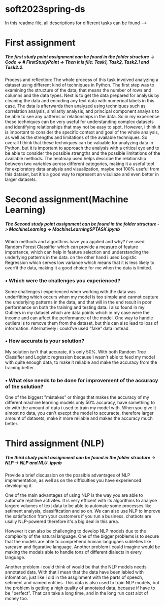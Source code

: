 # soft2023spring-ds
In this readme file, all descriptions for different tasks can be found -->

# First assignment
##### The first study point assignment can be found in the folder structure -> Code -> # FirstStudyPoint -> Then it is file: Task1, Task2, Task2.1 and Task2.2. 

Process and reflection:
The whole process of this task involved analyzing a dataset using different kind of techniques in Python. The first step was to examining the structure of the data, that means the number of rows and columns and the data types. 
Next is to get the data prepared for analysis by cleaning the data and encoding any text data with numerical labels in this case. The data is afterwards then analyzed using techniques such as correlation analysis, similarity analysis, and principal component analysis to be able to see any patterns or relationships in the data.
So in my experience these techniques can be very useful for understanding complex datasets and identifying relationships that may not be easy to spot. However, i think it is important to consider the specific context and goal of the whole analysis, as well as the strengths and limitations of the available techniques.
So overall I think that these techniques can be valuable for analyzing data in Python, but it is important to approach the analysis with a critical eye and to be able to consider the possible strengths and the possible limitations of the available methods. The heatmap used helps describe the relationship between two variables across different categories, making it a useful tool for exploratory data analysis and visualization, maybe not 100% useful from this dataset, but it's a good way to represent an visuliaze and even better in larger datasets.

# Second assignment(Machine Learning)
##### The Second study point assignment can be found in the folder structure -> MachineLearning -> MachineLearningSPTASK.ipynb
Which methods and algorithms have you applied and why?
i've used Random Forest Classifier which can provide a measure of feature importance, which can help in feature selection and understanding the underlying patterns in the data.
on the other hand i used Logistic Regression which serves low variance which means that it is less likely to overfit the data, making it a good choice for me when the data is limited.
### • Which were the challenges you experienced?
Some challenges i experienced when working with the data was underfitting which occurs when my model is too simple and cannot capture the underlying patterns in the data, and that will in the end result in poor performance on both the training and testing data. i also found in my Outliers in my dataset which are data points which in my case were the income and can affect the performance of the model. One way to handle outliers is to remove them from the dataset, but this can also lead to loss of information. Alternatively i could've used "fake" data instead.
### • How accurate is your solution?
My solution isn't that accurate, it's only 50%. With both Random Tree Classifier and Logistic regression because i wasn't able to feed my model with quite enough data, to make it reliable and make the accuracy from the training better.
### • What else needs to be done for improvement of the accuracy of the solution?
One of the biggest "mistakes" or things that makes the accuracy of my different machine learning models only 50% accuracy, have something to do with the amount of data i used to train my model with. When you give it almost no data, you can't execpt the model to accuracte, therefore larger amount of datasets, make it more reliable and makes the accuracy much better.

# Third assignment (NLP)
##### The third study point assignment can be found in the folder structure -> NLP -> NLP and NLU .ipynb
Provide a brief discussion on the possible advantages of NLP implementation, as well as on the difficulties you have experienced developing it.

One of the main advantages of using NLP is the way you are able to automate reptitive activites. It is very efficent with its algorithms to analyse largere volumes of text data to be able to automate some processes like setiment analysis, classifitcation and so on. We can also use NLP to improve the satisfaction from your customers if you run a business. chatbots are usally NLP-powered therefore it's a big deal in this area.

However it can also be challenging to develop NLP models due to the complexity of the natural language.
One of the bigger problems is to secure that the models are able to comprehend human langugaes subleties like sarcasm and figurative language. Another problem i could imagine would be making the models able to handle tons of different dialects in every language.

Another problem i could think of would be that the NLP models needs annotated data. With that i mean that the data have been labled with infomation, just like i did in the assginment with the parts of speech, setiment and named entities. This data is also used to train NLP models, but the problem is getting a high quality of annotated data, because if have to be "perfect". That can take a long time, and in the long run cost alot of money too.




